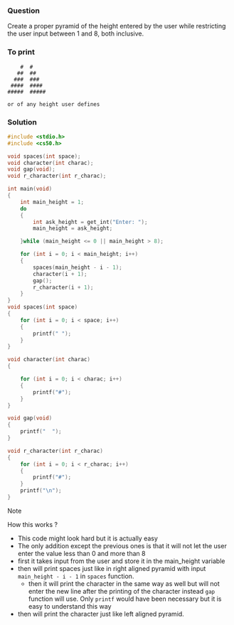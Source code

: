 ### Question

Create a proper pyramid of the height entered by the user while restricting the user input between 1 and 8, both inclusive.

### To print

```
    #  #
   ##  ##
  ###  ###
 ####  ####
#####  #####

or of any height user defines
```

### Solution

```c
#include <stdio.h>
#include <cs50.h>

void spaces(int space);
void character(int charac);
void gap(void);
void r_character(int r_charac);

int main(void)
{
    int main_height = 1;
    do
    {
        int ask_height = get_int("Enter: ");
        main_height = ask_height;

    }while (main_height <= 0 || main_height > 8);

    for (int i = 0; i < main_height; i++)
    {
        spaces(main_height - i - 1);
        character(i + 1);
        gap();
        r_character(i + 1);
    }
}
void spaces(int space)
{
    for (int i = 0; i < space; i++)
    {
        printf(" ");
    }
}

void character(int charac)
{

    for (int i = 0; i < charac; i++)
    {
        printf("#");
    }
}

void gap(void)
{
    printf("  ");
}

void r_character(int r_charac)
{
    for (int i = 0; i < r_charac; i++)
    {
        printf("#");
    }
    printf("\n");
}

```

> [!NOTE]
> How this works ?

- This code might look hard but it is actually easy
- The only addition except the previous ones is that it will not let the user enter the value less than 0 and more than 8
- first it takes input from the user and store it in the main_height variable
- then will print spaces just like in right aligned pyramid with input `main_height - i - 1` in `spaces` function.
  - then it will print the character in the same way as well but will not enter the new line after the printing of the character instead `gap` function will use. Only `printf` would have been necessary but it is easy to understand this way
- then will print the character just like left aligned pyramid.
